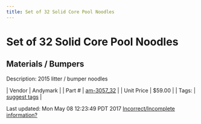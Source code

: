 ```yaml
---
title: Set of 32 Solid Core Pool Noodles
---
```


# Set of 32 Solid Core Pool Noodles
## Materials / Bumpers
Description: 	2015 litter / bumper noodles 

| Vendor | Andymark | 
| Part # | [am-3057_32](http://www.andymark.com/bumper-p/am-3057_32.htm) | 
| Unit Price | $59.00 | 
| Tags: | [suggest tags](https://docs.google.com/forms/d/e/1FAIpQLSeWyY8v3RgOty-MyWmh9U0iivNYN_molChYyS-0U-o-kOAv_g/viewform) | 

Last updated: Mon May 08 12:23:49 PDT 2017
 [Incorrect/Incomplete information?](https://docs.google.com/forms/d/e/1FAIpQLSeWyY8v3RgOty-MyWmh9U0iivNYN_molChYyS-0U-o-kOAv_g/viewform)